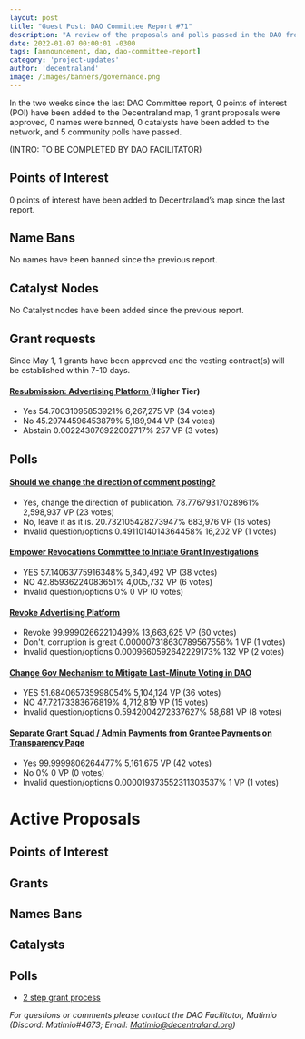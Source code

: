 ```yaml
---
layout: post
title: "Guest Post: DAO Committee Report #71"
description: "A review of the proposals and polls passed in the DAO from May 1 through May 15".
date: 2022-01-07 00:00:01 -0300
tags: [announcement, dao, dao-committee-report]
category: 'project-updates'
author: 'decentraland'
image: /images/banners/governance.png
---
```


In the two weeks since the last DAO Committee report, 0 points of interest (POI) have been added to the Decentraland map, 1 grant proposals were approved, 0 names were banned, 0 catalysts have been added to the network, and 5 community polls have passed.

(INTRO: TO BE COMPLETED BY DAO FACILITATOR)

## Points of Interest
0 points of interest have been added to Decentraland’s map since the last report.


## Name Bans

No names have been banned since the previous report.

## Catalyst Nodes
No Catalyst nodes have been added since the previous report.


## Grant requests
Since May 1, 1 grants have been approved and the vesting contract(s) will be established within 7-10 days.


#### [ Resubmission:  Advertising Platform ](https://governance.decentraland.org/proposal/?id=aa604b52-d53a-4d00-be41-2a492682641a) (Higher Tier)

* Yes 54.70031095853921% 6,267,275 VP (34 votes)
* No 45.29744596453879% 5,189,944 VP (34 votes)
* Abstain 0.002243076922002717% 257 VP (3 votes)


## Polls

#### [Should we change the direction of comment posting?](https://governance.decentraland.org/proposal/?id=c659fa50-c388-45a5-8255-d47772324dbd)

* Yes, change the direction of publication. 78.77679317028961% 2,598,937 VP (23 votes)
* No, leave it as it is. 20.732105428273947% 683,976 VP (16 votes)
* Invalid question/options 0.4911014014364458% 16,202 VP (1 votes)


#### [Empower Revocations Committee to Initiate Grant Investigations](https://governance.decentraland.org/proposal/?id=3658173e-2ed2-487a-81b4-d464517d1008)

* YES 57.14063775916348% 5,340,492 VP (38 votes)
* NO 42.85936224083651% 4,005,732 VP (6 votes)
* Invalid question/options 0% 0 VP (0 votes)


#### [Revoke Advertising Platform](https://governance.decentraland.org/proposal/?id=47a53557-80c4-4347-819b-89e621bb1420)

* Revoke 99.99902662210499% 13,663,625 VP (60 votes)
* Don&#39;t, corruption is great 0.000007318630789567556% 1 VP (1 votes)
* Invalid question/options 0.0009660592642229173% 132 VP (2 votes)


#### [Change Gov Mechanism to Mitigate Last-Minute Voting in DAO](https://governance.decentraland.org/proposal/?id=00a79921-2dca-4bde-829e-3a503fc602c2)

* YES 51.684065735998054% 5,104,124 VP (36 votes)
* NO 47.72173383676819% 4,712,819 VP (15 votes)
* Invalid question/options 0.5942004272337627% 58,681 VP (8 votes)


#### [Separate Grant Squad / Admin Payments from Grantee Payments on Transparency Page](https://governance.decentraland.org/proposal/?id=4b75d36e-5b17-448e-bcdb-5a492d2a9abc)

* Yes 99.9999806264477% 5,161,675 VP (42 votes)
* No 0% 0 VP (0 votes)
* Invalid question/options 0.000019373552311303537% 1 VP (1 votes)



# Active Proposals

## Points of Interest


## Grants


## Names Bans


## Catalysts


## Polls

* [2 step grant process](https://governance.decentraland.org/proposal/?id=56dee43e-1752-49ff-a0d3-b8287b59176c)

*For questions or comments please contact the DAO Facilitator, Matimio (Discord: Matimio#4673; Email: [Matimio@decentraland.org](mailto:Matimio@decentraland.org))*